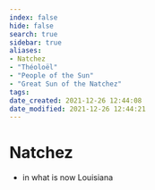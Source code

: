 ```yaml
---
index: false
hide: false
search: true
sidebar: true
aliases:
- Natchez
- "Théoloël"
- "People of the Sun"
- "Great Sun of the Natchez"
tags:
date_created: 2021-12-26 12:44:08
date_modified: 2021-12-26 12:44:21
---
```


# Natchez

- in what is now Louisiana
